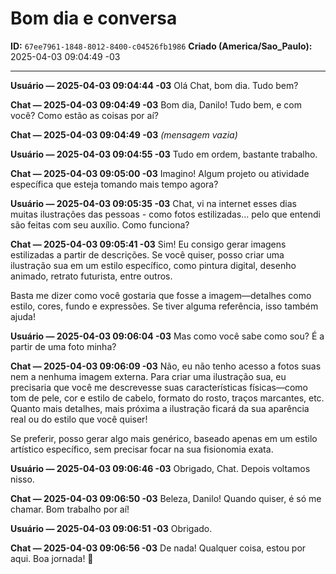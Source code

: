 # Bom dia e conversa

**ID:** `67ee7961-1848-8012-8400-c04526fb1986`
**Criado (America/Sao_Paulo):** 2025-04-03 09:04:49 -03

---

**Usuário — 2025-04-03 09:04:44 -03**
Olá Chat, bom dia.
Tudo bem?

**Chat — 2025-04-03 09:04:49 -03**
Bom dia, Danilo! Tudo bem, e com você? Como estão as coisas por aí?

**Chat — 2025-04-03 09:04:49 -03**
_(mensagem vazia)_

**Usuário — 2025-04-03 09:04:55 -03**
Tudo em ordem, bastante trabalho.

**Chat — 2025-04-03 09:05:00 -03**
Imagino! Algum projeto ou atividade específica que esteja tomando mais tempo agora?

**Usuário — 2025-04-03 09:05:35 -03**
Chat, vi na internet esses dias muitas ilustrações das pessoas - como fotos estilizadas... pelo que entendi são feitas com seu auxílio. Como funciona?

**Chat — 2025-04-03 09:05:41 -03**
Sim! Eu consigo gerar imagens estilizadas a partir de descrições. Se você quiser, posso criar uma ilustração sua em um estilo específico, como pintura digital, desenho animado, retrato futurista, entre outros.  

Basta me dizer como você gostaria que fosse a imagem—detalhes como estilo, cores, fundo e expressões. Se tiver alguma referência, isso também ajuda!

**Usuário — 2025-04-03 09:06:04 -03**
Mas como você sabe como sou? É a partir de uma foto minha?

**Chat — 2025-04-03 09:06:09 -03**
Não, eu não tenho acesso a fotos suas nem a nenhuma imagem externa. Para criar uma ilustração sua, eu precisaria que você me descrevesse suas características físicas—como tom de pele, cor e estilo de cabelo, formato do rosto, traços marcantes, etc. Quanto mais detalhes, mais próxima a ilustração ficará da sua aparência real ou do estilo que você quiser!  

Se preferir, posso gerar algo mais genérico, baseado apenas em um estilo artístico específico, sem precisar focar na sua fisionomia exata.

**Usuário — 2025-04-03 09:06:46 -03**
Obrigado, Chat. Depois voltamos nisso.

**Chat — 2025-04-03 09:06:50 -03**
Beleza, Danilo! Quando quiser, é só me chamar. Bom trabalho por aí!

**Usuário — 2025-04-03 09:06:51 -03**
Obrigado.

**Chat — 2025-04-03 09:06:56 -03**
De nada! Qualquer coisa, estou por aqui. Boa jornada! 🚀

